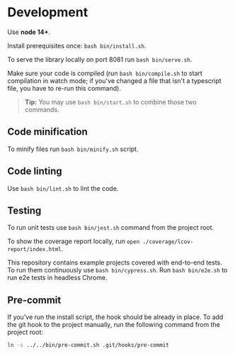 # Development

Use **node 14+**.

Install prerequisites once: `bash bin/install.sh`.

To serve the library locally on port 8081 run `bash bin/serve.sh`.

Make sure your code is compiled (run `bash bin/compile.sh` to start compilation in watch mode; if you've changed a file that isn't a typescript file, you have to re-run this command).

> **Tip:** You may use `bash bin/start.sh` to combine those two commands.

## Code minification

To minify files run `bash bin/minify.sh` script.

## Code linting

Use `bash bin/lint.sh` to lint the code.

## Testing

To run unit tests use `bash bin/jest.sh` command from the project root.

To show the coverage report locally, run `open ./coverage/lcov-report/index.html`.

This repository contains example projects covered with end-to-end tests.
To run them continuously use `bash bin/cypress.sh`.
Run `bash bin/e2e.sh` to run e2e tests in headless Chrome.

## Pre-commit

If you've run the install script, the hook should be already in place.
To add the git hook to the project manually, run the following command from the project root:

```bash
ln -s ../../bin/pre-commit.sh .git/hooks/pre-commit
```
